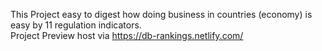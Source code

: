 This Project easy to digest how doing business in countries (economy) is easy by 11 regulation indicators.<br>
Project Preview host via https://db-rankings.netlify.com/ 
